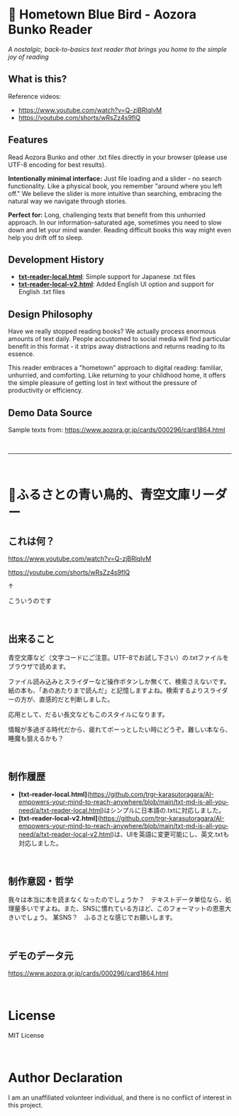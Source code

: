 # 🐤 Hometown Blue Bird - Aozora Bunko Reader

*A nostalgic, back-to-basics text reader that brings you home to the simple joy of reading*

## What is this?

Reference videos:
- https://www.youtube.com/watch?v=Q-zjBRlqlvM  
- https://youtube.com/shorts/wRsZz4s9flQ

## Features

Read Aozora Bunko and other .txt files directly in your browser (please use UTF-8 encoding for best results).

**Intentionally minimal interface:** Just file loading and a slider - no search functionality. Like a physical book, you remember "around where you left off." We believe the slider is more intuitive than searching, embracing the natural way we navigate through stories.

**Perfect for:** Long, challenging texts that benefit from this unhurried approach. In our information-saturated age, sometimes you need to slow down and let your mind wander. Reading difficult books this way might even help you drift off to sleep.

## Development History

- **[txt-reader-local.html](https://github.com/trgr-karasutoragara/AI-empowers-your-mind-to-reach-anywhere/blob/main/txt-md-is-all-you-need/a/txt-reader-local.html)**: Simple support for Japanese .txt files
- **[txt-reader-local-v2.html](https://github.com/trgr-karasutoragara/AI-empowers-your-mind-to-reach-anywhere/blob/main/txt-md-is-all-you-need/a/txt-reader-local-v2.html)**: Added English UI option and support for English .txt files

## Design Philosophy

Have we really stopped reading books? We actually process enormous amounts of text daily. People accustomed to social media will find particular benefit in this format - it strips away distractions and returns reading to its essence.

This reader embraces a "hometown" approach to digital reading: familiar, unhurried, and comforting. Like returning to your childhood home, it offers the simple pleasure of getting lost in text without the pressure of productivity or efficiency.

## Demo Data Source

Sample texts from: https://www.aozora.gr.jp/cards/000296/card1864.html

<br>

---

<br>

# 🐤ふるさとの青い鳥的、青空文庫リーダー

## これは何？
https://www.youtube.com/watch?v=Q-zjBRlqlvM

https://youtube.com/shorts/wRsZz4s9flQ

↑

こういうのです

<br>

## 出来ること
青空文庫など（文字コードにご注意。UTF-8でお試し下さい）の.txtファイルをブラウザで読めます。

ファイル読み込みとスライダーなど操作ボタンしか無くて、検索さえないです。紙の本も、「あのあたりまで読んだ」と記憶しますよね。検索するよりスライダーの方が、直感的だと判断しました。

応用として、だるい長文などもこのスタイルになります。

情報が多過ぎる時代だから、疲れてボーっとしたい時にどうぞ。難しい本なら、睡魔も狙えるかも？

<br>

## 制作履歴
- **[txt-reader-local.html]**(https://github.com/trgr-karasutoragara/AI-empowers-your-mind-to-reach-anywhere/blob/main/txt-md-is-all-you-need/a/txt-reader-local.html)はシンプルに日本語の.txtに対応しました。
- **[txt-reader-local-v2.html]**(https://github.com/trgr-karasutoragara/AI-empowers-your-mind-to-reach-anywhere/blob/main/txt-md-is-all-you-need/a/txt-reader-local-v2.html)は、UIを英語に変更可能にし、英文.txtも対応しました。

<br>

## 制作意図・哲学
我々は本当に本を読まなくなったのでしょうか？　テキストデータ単位なら、処理量多いですよね。また、SNSに慣れている方ほど、このフォーマットの恩恵大きいでしょう。
某SNS？　ふるさとな感じでお願いします。

<br>

## デモのデータ元
https://www.aozora.gr.jp/cards/000296/card1864.html

<br>

# License
MIT License

<br>

# Author Declaration

I am an unaffiliated volunteer individual, and there is no conflict of interest in this project.
